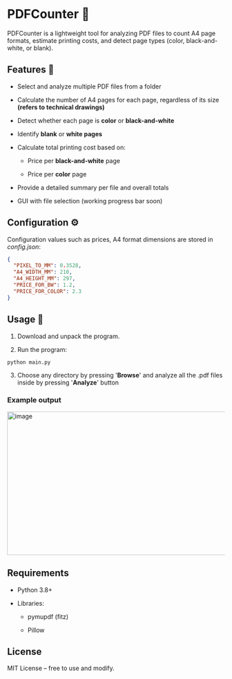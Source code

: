 # PDFCounter 📄

PDFCounter is a lightweight tool for analyzing PDF files to count A4 page formats, estimate printing costs, and detect page types (color, black-and-white, or blank).

## Features 📌
- Select and analyze multiple PDF files from a folder
  
- Calculate the number of A4 pages for each page, regardless of its size **(refers to technical drawings)**

- Detect whether each page is **color** or **black-and-white**

- Identify **blank** or **white pages**

- Calculate total printing cost based on:
  
  - Price per **black-and-white** page

  - Price per **color** page

- Provide a detailed summary per file and overall totals

- GUI with file selection (working progress bar soon)

## Configuration ⚙️

Configuration values such as prices, A4 format dimensions are stored in *config.json*:

```json
{
  "PIXEL_TO_MM": 0.3528,
  "A4_WIDTH_MM": 210,
  "A4_HEIGHT_MM": 297,
  "PRICE_FOR_BW": 1.2,
  "PRICE_FOR_COLOR": 2.3
}
```

## Usage 🚀

1. Download and unpack the program.

2. Run the program:

```
python main.py
```
3. Choose any directory by pressing '**Browse**' and analyze all the .pdf files inside by pressing '**Analyze**' button

### Example output

<img width="1002" height="332" alt="image" src="https://github.com/user-attachments/assets/11a8599f-033e-4bfe-b5a0-62da6ad14345" />

## Requirements
- Python 3.8+

- Libraries:

  - pymupdf (fitz)

  - Pillow
 
## License

MIT License – free to use and modify.
